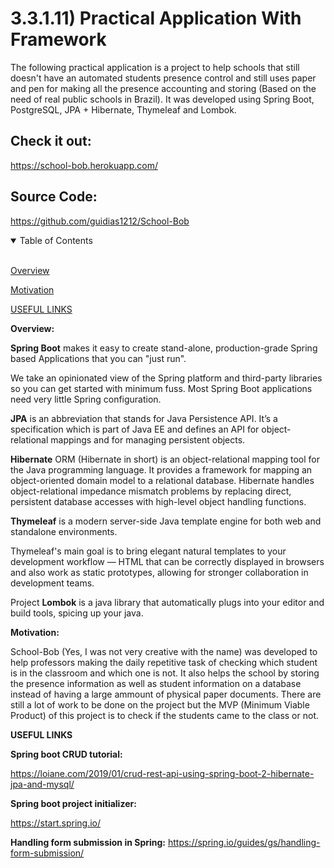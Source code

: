 # 3.3.1.11) Practical Application With Framework

The following practical application is a project to help schools that still doesn't have an automated students presence control and still uses paper and pen for making all the presence accounting and storing (Based on the need of real public schools in Brazil). It was developed using Spring Boot, PostgreSQL, JPA + Hibernate, Thymeleaf and Lombok.

## Check it out:

https://school-bob.herokuapp.com/

## Source Code:

https://github.com/guidias1212/School-Bob

<details open>
<summary>Table of Contents</summary>
<br>

[Overview](#h1)

[Motivation](#h2)

[USEFUL LINKS](#h3)

</details>

<a name="h1"/>

**Overview:**

**Spring Boot** makes it easy to create stand-alone, production-grade Spring based Applications that you can "just run".

We take an opinionated view of the Spring platform and third-party libraries so you can get started with minimum fuss. Most Spring Boot applications need very little Spring configuration.

**JPA** is an abbreviation that stands for Java Persistence API. It’s a specification which is part of Java EE and defines an API for object-relational mappings and for managing persistent objects. 

**Hibernate** ORM (Hibernate in short) is an object-relational mapping tool for the Java programming language. It provides a framework for mapping an object-oriented domain model to a relational database. Hibernate handles object-relational impedance mismatch problems by replacing direct, persistent database accesses with high-level object handling functions.

**Thymeleaf** is a modern server-side Java template engine for both web and standalone environments.

Thymeleaf's main goal is to bring elegant natural templates to your development workflow — HTML that can be correctly displayed in browsers and also work as static prototypes, allowing for stronger collaboration in development teams.

Project **Lombok** is a java library that automatically plugs into your editor and build tools, spicing up your java.

<a name="h2"/>

**Motivation:**

School-Bob (Yes, I was not very creative with the name) was developed to help professors making the daily repetitive task of checking which student is in the classroom and which one is not. It also helps the school by storing the presence information as well as student information on a database instead of having a large ammount of physical paper documents. There are still a lot of work to be done on the project but the MVP (Minimum Viable Product) of this project is to check if the students came to the class or not.

<a name="h3"/>

**USEFUL LINKS**

**Spring boot CRUD tutorial:**

https://loiane.com/2019/01/crud-rest-api-using-spring-boot-2-hibernate-jpa-and-mysql/

**Spring boot project initializer:**

https://start.spring.io/

**Handling form submission in Spring:**
https://spring.io/guides/gs/handling-form-submission/